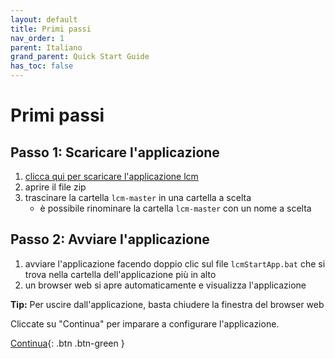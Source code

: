 ```yaml
---
layout: default
title: Primi passi
nav_order: 1
parent: Italiano
grand_parent: Quick Start Guide
has_toc: false
---
```


# Primi passi
## Passo 1: Scaricare l'applicazione
1. <a href="https://downgit.github.io/#/home?url=https://github.com/hslu-ige-laes/lcm" download>clicca qui per scaricare l'applicazione lcm</a>
1. aprire il file zip
1. trascinare la cartella `lcm-master` in una cartella a scelta
   - è possibile rinominare la cartella `lcm-master` con un nome a scelta

## Passo 2: Avviare l'applicazione
1. avviare l'applicazione facendo doppio clic sul file `lcmStartApp.bat` che si trova nella cartella dell'applicazione più in alto
1. un browser web si apre automaticamente e visualizza l'applicazione

**Tip:** Per uscire dall'applicazione, basta chiudere la finestra del browser web

Cliccate su "Continua" per imparare a configurare l'applicazione.

[Continua](https://hslu-ige-laes.github.io/lcm/docs/quickStartGuide/it/configuration/){: .btn .btn-green }
